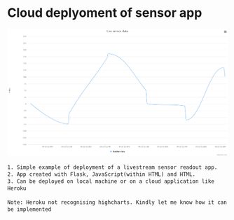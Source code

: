 # Cloud deplyoment of sensor app

<img src="Streaming data.png">

```  
1. Simple example of deployment of a livestream sensor readout app. 
2. App created with Flask, JavaScript(within HTML) and HTML.
3. Can be deployed on local machine or on a cloud application like Heroku

Note: Heroku not recognising highcharts. Kindly let me know how it can be implemented

```
